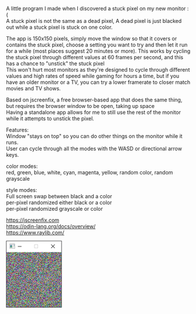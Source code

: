 A little program I made when I discovered a stuck pixel on my new monitor :( <br>
A stuck pixel is not the same as a dead pixel, A dead pixel is just blacked out while a stuck pixel is stuck on one color.<br>

The app is 150x150 pixels, simply move the window so that it covers or contains the stuck pixel, choose a setting you want to try and then let it run for a while (most places suggest 20 minutes or more).
This works by cycling the stuck pixel through different values at 60 frames per second, and this has a chance to "unstick" the stuck pixel<br>
This won't hurt most monitors as they're designed to cycle through different values and high rates of speed while gaming for hours a time, but if you have an older monitor or a TV, you can try a lower framerate to closer match movies and TV shows.<br>

Based on jscreenfix, a free browser-based app that does the same thing, but requires the browser window to be open, taking up space<br>
Having a standalone app allows for me to still use the rest of the monitor while it attempts to unstick the pixel.<br>

Features:<br>
Window "stays on top" so you can do other things on the monitor while it runs.<br>
User can cycle through all the modes with the WASD or directional arrow keys.<br>

color modes:<br>
red, green, blue, white, cyan, magenta, yellow, random color, random grayscale<br>

style modes:<br>
Full screen swap between black and a color<br>
per-pixel randomized either black or a color<br>
per-pixel randomized grayscale or color<br>

https://jscreenfix.com <br>
https://odin-lang.org/docs/overview/ <br>
https://www.raylib.com/ <br>

<picture>
 <img alt="how exciting" src="img/pixel_unstuck.png">
</picture>

